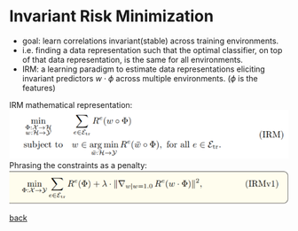 # Invariant Risk Minimization
- goal: learn correlations invariant(stable) across training environments.
- i.e. finding a data representation such that the optimal classifier, on top of that data representation, is the same for all environments. 
- IRM: a learning paradigm to estimate data representations eliciting invariant predictors $w \cdot \phi$ across multiple environments. ($\phi$ is the features) 

IRM mathematical representation:
![irm](./irm.PNG) <br>
Phrasing the constraints as a penalty:
![irmv1](./irmv1.PNG) <br>

[back](https://github.com/YHJYH/Machine_Learning/blob/main/projects/Master_Thesis/papers/refs.md#content)

